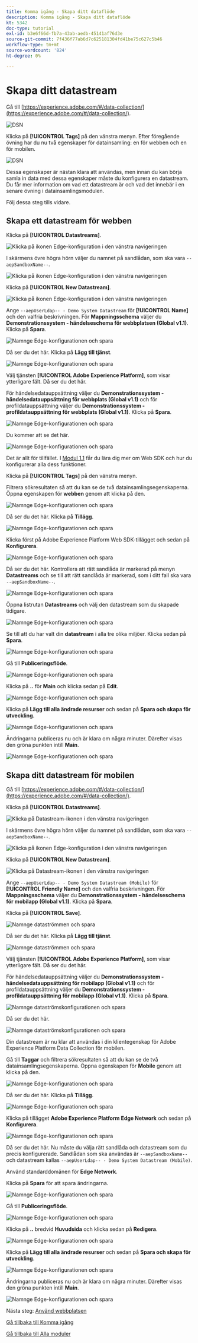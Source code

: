 ```yaml
---
title: Komma igång - Skapa ditt dataflöde
description: Komma igång - Skapa ditt dataflöde
kt: 5342
doc-type: tutorial
exl-id: b3e6f66d-fb7a-43ab-aedb-45141af76d3e
source-git-commit: 7f436f77ab6d7c625181304fd41be75c627c5b46
workflow-type: tm+mt
source-wordcount: '824'
ht-degree: 0%

---
```


# Skapa ditt datastream

Gå till [https://experience.adobe.com/#/data-collection/](https://experience.adobe.com/#/data-collection/).

![DSN](./images/launchprop.png)

Klicka på **[!UICONTROL Tags]** på den vänstra menyn. Efter föregående övning har du nu två egenskaper för datainsamling: en för webben och en för mobilen.

![DSN](./images/launchprop1.png)

Dessa egenskaper är nästan klara att användas, men innan du kan börja samla in data med dessa egenskaper måste du konfigurera en datastream. Du får mer information om vad ett datastream är och vad det innebär i en senare övning i datainsamlingsmodulen.

Följ dessa steg tills vidare.

## Skapa ett datastream för webben

Klicka på **[!UICONTROL Datastreams]**.

![Klicka på ikonen Edge-konfiguration i den vänstra navigeringen](./images/edgeconfig1a.png)

I skärmens övre högra hörn väljer du namnet på sandlådan, som ska vara `--aepSandboxName--`.

![Klicka på ikonen Edge-konfiguration i den vänstra navigeringen](./images/edgeconfig1b.png)

Klicka på **[!UICONTROL New Datastream]**.

![Klicka på ikonen Edge-konfiguration i den vänstra navigeringen](./images/edgeconfig1.png)

Ange `--aepUserLdap-- - Demo System Datastream` för **[!UICONTROL Name]** och den valfria beskrivningen. För **Mappningsschema** väljer du **Demonstrationssystem - händelseschema för webbplatsen (Global v1.1)**. Klicka på **Spara**.

![Namnge Edge-konfigurationen och spara](./images/edgeconfig2.png)

Då ser du det här. Klicka på **Lägg till tjänst**.

![Namnge Edge-konfigurationen och spara](./images/edgeconfig3.png)

Välj tjänsten **[!UICONTROL Adobe Experience Platform]**, som visar ytterligare fält. Då ser du det här.

För händelsedatauppsättning väljer du **Demonstrationssystem - händelsedatauppsättning för webbplats (Global v1.1)** och för profildatauppsättning väljer du **Demonstrationssystem - profildatauppsättning för webbplats (Global v1.1)**. Klicka på **Spara**.

![Namnge Edge-konfigurationen och spara](./images/edgeconfig4.png)

Du kommer att se det här.

![Namnge Edge-konfigurationen och spara](./images/edgeconfig5.png)

Det är allt för tillfället. I [Modul 1.1](./../../../modules/datacollection/module1.1/data-ingestion-launch-web-sdk.md) får du lära dig mer om Web SDK och hur du konfigurerar alla dess funktioner.

Klicka på **[!UICONTROL Tags]** på den vänstra menyn.

Filtrera sökresultaten så att du kan se de två datainsamlingsegenskaperna. Öppna egenskapen för **webben** genom att klicka på den.

![Namnge Edge-konfigurationen och spara](./images/edgeconfig10a.png)

Då ser du det här. Klicka på **Tillägg**.

![Namnge Edge-konfigurationen och spara](./images/edgeconfig11.png)

Klicka först på Adobe Experience Platform Web SDK-tillägget och sedan på **Konfigurera**.

![Namnge Edge-konfigurationen och spara](./images/edgeconfig12.png)

Då ser du det här. Kontrollera att rätt sandlåda är markerad på menyn **Datastreams** och se till att rätt sandlåda är markerad, som i ditt fall ska vara `--aepSandboxName--`.

![Namnge Edge-konfigurationen och spara](./images/edgeconfig12a.png)

Öppna listrutan **Datastreams** och välj den datastream som du skapade tidigare.

![Namnge Edge-konfigurationen och spara](./images/edgeconfig13.png)

Se till att du har valt din **datastream** i alla tre olika miljöer. Klicka sedan på **Spara**.

![Namnge Edge-konfigurationen och spara](./images/edgeconfig14.png)

Gå till **Publiceringsflöde**.

![Namnge Edge-konfigurationen och spara](./images/edgeconfig15.png)

Klicka på **..** för **Main** och klicka sedan på **Edit**.

![Namnge Edge-konfigurationen och spara](./images/edgeconfig16.png)

Klicka på **Lägg till alla ändrade resurser** och sedan på **Spara och skapa för utveckling**.

![Namnge Edge-konfigurationen och spara](./images/edgeconfig17.png)

Ändringarna publiceras nu och är klara om några minuter. Därefter visas den gröna punkten intill **Main**.

![Namnge Edge-konfigurationen och spara](./images/edgeconfig17a.png)

## Skapa ditt datastream för mobilen

Gå till [https://experience.adobe.com/#/data-collection/](https://experience.adobe.com/#/data-collection/).

Klicka på **[!UICONTROL Datastreams]**.

![Klicka på Datastream-ikonen i den vänstra navigeringen](./images/edgeconfig1a.png)

I skärmens övre högra hörn väljer du namnet på sandlådan, som ska vara `--aepSandboxName--`.

![Klicka på ikonen Edge-konfiguration i den vänstra navigeringen](./images/edgeconfig1b.png)

Klicka på **[!UICONTROL New Datastream]**.

![Klicka på Datastream-ikonen i den vänstra navigeringen](./images/edgeconfig1.png)

Ange `--aepUserLdap-- - Demo System Datastream (Mobile)` för **[!UICONTROL Friendly Name]** och den valfria beskrivningen. För **Mappningsschema** väljer du **Demonstrationssystem - händelseschema för mobilapp (Global v1.1)**. Klicka på **Spara**.

Klicka på **[!UICONTROL Save]**.

![Namnge dataströmmen och spara](./images/edgeconfig2m.png)

Då ser du det här. Klicka på **Lägg till tjänst**.

![Namnge dataströmmen och spara](./images/edgeconfig3m.png)

Välj tjänsten **[!UICONTROL Adobe Experience Platform]**, som visar ytterligare fält. Då ser du det här.

För händelsedatauppsättning väljer du **Demonstrationssystem - händelsedatauppsättning för mobilapp (Global v1.1)** och för profildatauppsättning väljer du **Demonstrationssystem - profildatauppsättning för mobilapp (Global v1.1)**. Klicka på **Spara**.

![Namnge dataströmskonfigurationen och spara](./images/edgeconfig4m.png)

Då ser du det här.

![Namnge dataströmskonfigurationen och spara](./images/edgeconfig5m.png)

Din datastream är nu klar att användas i din klientegenskap för Adobe Experience Platform Data Collection för mobilen.

Gå till **Taggar** och filtrera sökresultaten så att du kan se de två datainsamlingsegenskaperna. Öppna egenskapen för **Mobile** genom att klicka på den.

![Namnge Edge-konfigurationen och spara](./images/edgeconfig10am.png)

Då ser du det här. Klicka på **Tillägg**.

![Namnge Edge-konfigurationen och spara](./images/edgeconfig11m.png)

Klicka på tillägget **Adobe Experience Platform Edge Network** och sedan på **Konfigurera**.

![Namnge Edge-konfigurationen och spara](./images/edgeconfig12m.png)

Då ser du det här. Nu måste du välja rätt sandlåda och datastream som du precis konfigurerade. Sandlådan som ska användas är `--aepSandboxName--` och datastream kallas `--aepUserLdap-- - Demo System Datastream (Mobile)`.

Använd standarddomänen för **Edge Network**.

Klicka på **Spara** för att spara ändringarna.

![Namnge Edge-konfigurationen och spara](./images/edgeconfig13m.png)

Gå till **Publiceringsflöde**.

![Namnge Edge-konfigurationen och spara](./images/edgeconfig15m.png)

Klicka på **..** bredvid **Huvudsida** och klicka sedan på **Redigera**.

![Namnge Edge-konfigurationen och spara](./images/edgeconfig16m.png)

Klicka på **Lägg till alla ändrade resurser** och sedan på **Spara och skapa för utveckling**.

![Namnge Edge-konfigurationen och spara](./images/edgeconfig17m.png)

Ändringarna publiceras nu och är klara om några minuter. Därefter visas den gröna punkten intill **Main**.

![Namnge Edge-konfigurationen och spara](./images/edgeconfig17ma.png)

Nästa steg: [Använd webbplatsen](./ex4.md)

[Gå tillbaka till Komma igång](./getting-started.md)

[Gå tillbaka till Alla moduler](./../../../overview.md)
